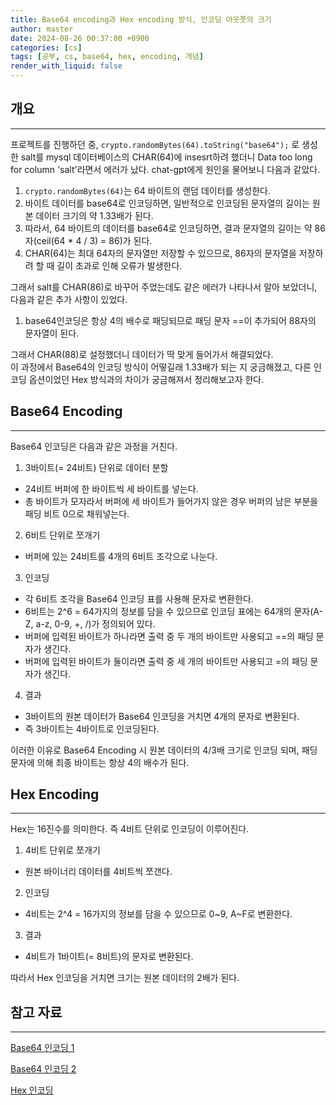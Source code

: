 ```yaml
---
title: Base64 encoding과 Hex encoding 방식, 인코딩 아웃풋의 크기
author: master
date: 2024-08-26 00:37:00 +0900
categories: [cs]
tags: [공부, cs, base64, hex, encoding, 개념]
render_with_liquid: false
---
```


## 개요
---
프로젝트를 진행하던 중, `crypto.randomBytes(64).toString("base64");` 로 생성한 salt를 mysql 데이터베이스의 CHAR(64)에 insesrt하려 했더니 Data too long for column 'salt'라면서 에러가 났다. chat-gpt에게 원인을 물어보니 다음과 같았다.
1. `crypto.randomBytes(64)`는 64 바이트의 랜덤 데이터를 생성한다.
2. 바이트 데이터를 base64로 인코딩하면, 일반적으로 인코딩된 문자열의 길이는 원본 데이터 크기의 약 1.33배가 된다.
3. 따라서, 64 바이트의 데이터를 base64로 인코딩하면, 결과 문자열의 길이는 약 86자(ceil(64 * 4 / 3) = 86)가 된다.
4. CHAR(64)는 최대 64자의 문자열만 저장할 수 있으므로, 86자의 문자열을 저장하려 할 때 길이 초과로 인해 오류가 발생한다.

그래서 salt를 CHAR(86)로 바꾸어 주었는데도 같은 에러가 나타나서 알아 보았더니, 다음과 같은 추가 사항이 있었다.
1. base64인코딩은 항상 4의 배수로 패딩되므로 패딩 문자 ==이 추가되어 88자의 문자열이 된다.

그래서 CHAR(88)로 설정했더니 데이터가 딱 맞게 들어가서 해결되었다.<br>
이 과정에서 Base64의 인코딩 방식이 어떻길래 1.33배가 되는 지 궁금해졌고, 다른 인코딩 옵션이었던 Hex 방식과의 차이가 궁금해져서 정리해보고자 한다.

## Base64 Encoding
---
Base64 인코딩은 다음과 같은 과정을 거친다.
1. 3바이트(= 24비트) 단위로 데이터 분할
- 24비트 버퍼에 한 바이트씩 세 바이트를 넣는다.
- 총 바이트가 모자라서 버퍼에 세 바이트가 들어가지 않은 경우 버퍼의 남은 부분을 패딩 비트 0으로 채워넣는다.
2. 6비트 단위로 쪼개기
- 버퍼에 있는 24비트를 4개의 6비트 조각으로 나눈다.
3. 인코딩
- 각 6비트 조각을 Base64 인코딩 표를 사용해 문자로 변환한다.
- 6비트는 2^6 = 64가지의 정보를 담을 수 있으므로 인코딩 표에는 64개의 문자(A-Z, a-z, 0-9, +, /)가 정의되어 있다.
- 버퍼에 입력된 바이트가 하나라면 출력 중 두 개의 바이트만 사용되고 ==의 패딩 문자가 생긴다.
- 버퍼에 입력된 바이트가 둘이라면 출력 중 세 개의 바이트만 사용되고 =의 패딩 문자가 생긴다.
4. 결과
- 3바이트의 원본 데이터가 Base64 인코딩을 거치면 4개의 문자로 변환된다.
- 즉 3바이트는 4바이트로 인코딩된다.

이러한 이유로 Base64 Encoding 시 원본 데이터의 4/3배 크기로 인코딩 되며, 패딩 문자에 의해 최종 바이트는 항상 4의 배수가 된다.

## Hex Encoding
---
Hex는 16진수를 의미한다. 즉 4비트 단위로 인코딩이 이루어진다.
1. 4비트 단위로 쪼개기
- 원본 바이너리 데이터를 4비트씩 쪼갠다.
2. 인코딩
- 4비트는 2^4 = 16가지의 정보를 담을 수 있으므로 0~9, A~F로 변환한다.
3. 결과
- 4비트가 1바이트(= 8비트)의 문자로 변환된다.

따라서 Hex 인코딩을 거치면 크기는 원본 데이터의 2배가 된다.


## 참고 자료
---
[Base64 인코딩 1](https://ifuwanna.tistory.com/72)

[Base64 인코딩 2](https://ko.wikipedia.org/wiki/%EB%B2%A0%EC%9D%B4%EC%8A%A464)

[Hex 인코딩](https://simongs.tistory.com/51)
